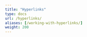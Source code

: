 ```yaml
---
title: "Hyperlinks"
type: docs
url: /hyperlinks/
aliases: [/working-with-hyperlinks/]
weight: 200
---
```


